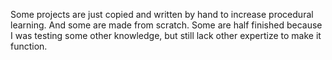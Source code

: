 Some projects are just copied and written by hand to increase procedural 
learning. And some are made from scratch. Some are half finished because 
I was testing some other knowledge, but still lack other expertize to 
make it function.
